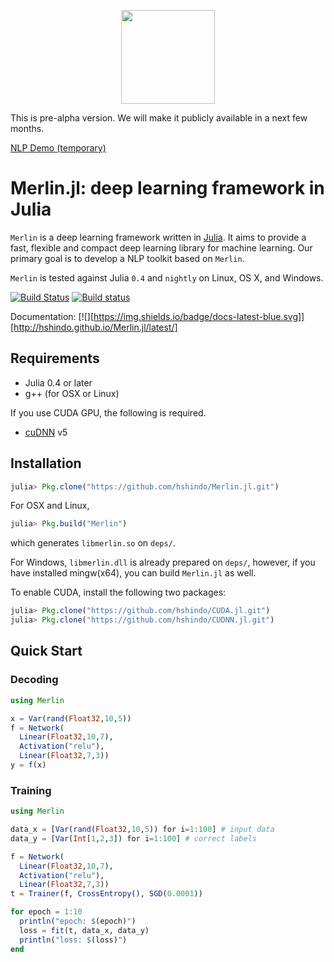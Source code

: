 <p align="center"><img src="https://github.com/hshindo/Merlin.jl/blob/master/Merlin.png" width="150"></p>

This is pre-alpha version. We will make it publicly available in a next few months.

[NLP Demo (temporary)](http://158.199.141.203/)

# Merlin.jl: deep learning framework in Julia

`Merlin` is a deep learning framework written in [Julia](http://julialang.org/).
It aims to provide a fast, flexible and compact deep learning library for machine learning.
Our primary goal is to develop a NLP toolkit based on `Merlin`.

`Merlin` is tested against Julia `0.4` and `nightly` on Linux, OS X, and Windows.

[![Build Status](https://travis-ci.org/hshindo/Merlin.jl.svg?branch=master)](https://travis-ci.org/hshindo/Merlin.jl)
[![Build status](https://ci.appveyor.com/api/projects/status/v2u1kyjy61ph0ihn/branch/master?svg=true)](https://ci.appveyor.com/project/hshindo/merlin-jl/branch/master)

Documentation:
[![][https://img.shields.io/badge/docs-latest-blue.svg]][http://hshindo.github.io/Merlin.jl/latest/]

## Requirements
- Julia 0.4 or later
- g++ (for OSX or Linux)

If you use CUDA GPU, the following is required.
- [cuDNN](https://developer.nvidia.com/cudnn) v5

## Installation
```julia
julia> Pkg.clone("https://github.com/hshindo/Merlin.jl.git")
```
For OSX and Linux,
```julia
julia> Pkg.build("Merlin")
```
which generates `libmerlin.so` on `deps/`.

For Windows, `libmerlin.dll` is already prepared on `deps/`, however,
if you have installed mingw(x64), you can build `Merlin.jl` as well.

To enable CUDA, install the following two packages:
```julia
julia> Pkg.clone("https://github.com/hshindo/CUDA.jl.git")
julia> Pkg.clone("https://github.com/hshindo/CUDNN.jl.git")
```

## Quick Start
### Decoding
```julia
using Merlin

x = Var(rand(Float32,10,5))
f = Network(
  Linear(Float32,10,7),
  Activation("relu"),
  Linear(Float32,7,3))
y = f(x)
```

### Training
```julia
using Merlin

data_x = [Var(rand(Float32,10,5)) for i=1:100] # input data
data_y = [Var(Int[1,2,3]) for i=1:100] # correct labels

f = Network(
  Linear(Float32,10,7),
  Activation("relu"),
  Linear(Float32,7,3))
t = Trainer(f, CrossEntropy(), SGD(0.0001))

for epoch = 1:10
  println("epoch: $(epoch)")
  loss = fit(t, data_x, data_y)
  println("loss: $(loss)")
end
```
